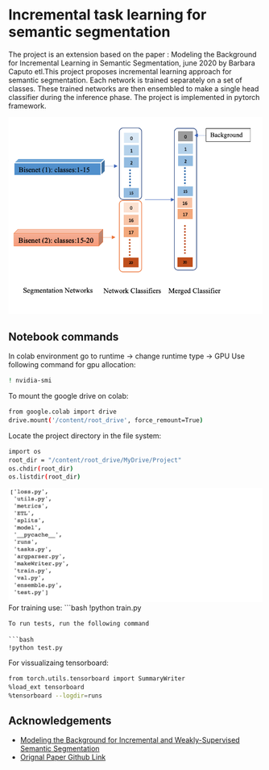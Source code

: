 
# Incremental task learning for semantic segmentation
The project is an extension based on the paper : Modeling the Background for Incremental Learning in Semantic Segmentation, june 2020 by Barbara Caputo etl.This project proposes incremental learning approach for semantic segmentation. Each network is trained separately on a set of classes. These trained networks are then ensembled to make a single head classifier during the inference phase. The project is implemented in pytorch framework.

![](images/architecture.png)

## Notebook commands
In colab environment go to runtime -> change runtime type -> GPU
Use following command for gpu allocation:
```bash
! nvidia-smi 

```
To mount the google drive on colab:
```bash
from google.colab import drive
drive.mount('/content/root_drive', force_remount=True)

```
Locate the project directory in the file system:
```bash
import os
root_dir = "/content/root_drive/MyDrive/Project"
os.chdir(root_dir)
os.listdir(root_dir)

```
<img src='images/root_dir.png'>
For training use:
```bash
!python train.py

```
To run tests, run the following command

```bash
!python test.py

```
For vissualizaing tensorboard: 
```bash
from torch.utils.tensorboard import SummaryWriter
%load_ext tensorboard
%tensorboard --logdir=runs

```


## Acknowledgements

 - [Modeling the Background for Incremental and Weakly-Supervised Semantic Segmentation](https://arxiv.org/abs/2201.13338)
 - [Orignal Paper Github Link](https://github.com/fcdl94/MiB)



